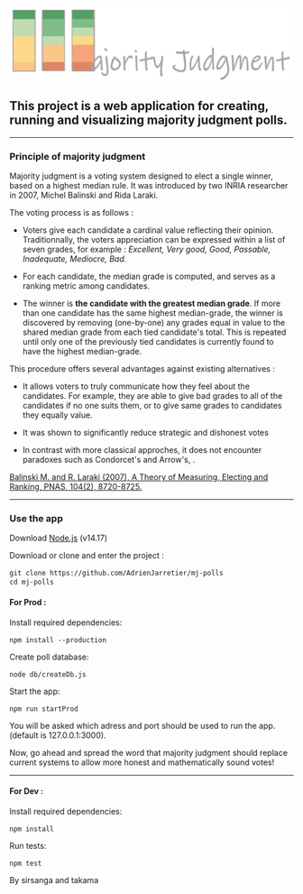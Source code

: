 ![# Majority Judgment](/public/images/logo.png "Title")


## This project is a web application for creating, running and visualizing **majority judgment** polls.
---
### Principle of majority judgment


Majority judgment is a voting system designed to elect a single winner, based on a highest median rule. It was introduced by two INRIA researcher in 2007, Michel Balinski and Rida Laraki.

The voting process is as follows : 

+ Voters give each candidate a cardinal value reflecting their opinion. Traditionnally, the voters appreciation can be expressed within a list of seven grades, for example :
*Excellent, Very good, Good, Passable, Inadequate, Mediocre, Bad.*

+ For each candidate, the median grade is computed, and serves as a ranking metric among candidates.

+ The winner is **the candidate with the greatest median grade**. If more than one candidate has the same highest median-grade, the winner is discovered by removing (one-by-one) any grades equal in value to the shared median grade from each tied candidate's total. This is repeated until only one of the previously tied candidates is currently found to have the highest median-grade.


This procedure offers several advantages against existing alternatives :

+ It allows voters to truly communicate how they feel about the candidates. For example, they are able to give bad grades to all of the candidates if no one suits them, or to give same grades to candidates they equally value.

+ It was shown to significantly reduce strategic and dishonest votes

+ In contrast with more classical approches, it does not encounter paradoxes such as Condorcet's and Arrow's, .

[Balinski M. and R. Laraki (2007), A Theory of Measuring, Electing and Ranking, PNAS, 104(2), 8720-8725.](https://www.pnas.org/content/104/21/8720)

---
### Use the app


Download [Node.js](https://nodejs.org/en/download/) (v14.17)

Download or clone and enter the project :

```
git clone https://github.com/AdrienJarretier/mj-polls
cd mj-polls
```

#### For Prod :

Install required dependencies:

```
npm install --production
```

Create poll database:
```
node db/createDb.js
```

Start the app:
```
npm run startProd
```

You will be asked which adress and port should be used to run the app. (default is 127.0.0.1:3000).


Now, go ahead and spread the word that majority judgment should replace current systems to allow more honest and mathematically sound votes!

---

#### For Dev :

Install required dependencies:

```
npm install
```

Run tests:

```
npm test
```

By sirsanga and takama
